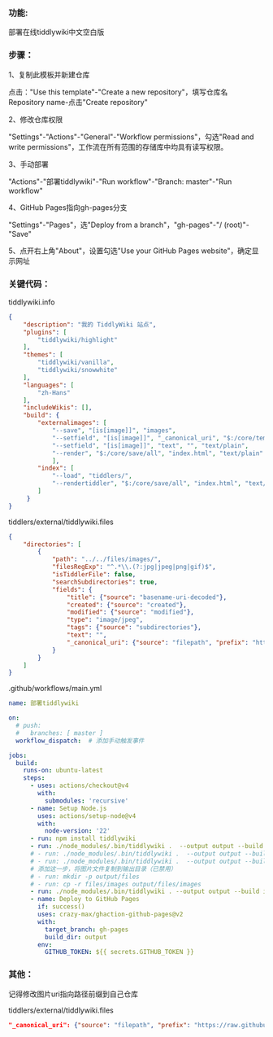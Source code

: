 ### 功能:

部署在线tiddlywiki中文空白版

### 步骤：

1、复制此模板并新建仓库

点击："Use this template"-"Create a new repository"，填写仓库名 Repository name-点击"Create repository"

2、修改仓库权限

"Settings"-"Actions"-"General"-"Workflow permissions"，勾选"Read and write permissions"，工作流在所有范围的存储库中均具有读写权限。

3、手动部署

"Actions"-"部署tiddlywiki"-"Run workflow"-"Branch: master"-"Run workflow"

4、GitHub Pages指向gh-pages分支

"Settings"-"Pages"，选"Deploy from a branch"，"gh-pages"-"/ (root)"-"Save"

5、点开右上角"About"，设置勾选"Use your GitHub Pages website"，确定显示网址

### 关键代码：

tiddlywiki.info

```json
{  
    "description": "我的 TiddlyWiki 站点",  
    "plugins": [  
        "tiddlywiki/highlight"  
    ],  
    "themes": [  
        "tiddlywiki/vanilla",  
        "tiddlywiki/snowwhite"  
    ],  
    "languages": [  
        "zh-Hans"  
    ],  
    "includeWikis": [],  
    "build": {    
        "externalimages": [    
            "--save", "[is[image]]", "images",  
            "--setfield", "[is[image]]", "_canonical_uri", "$:/core/templates/canonical-uri-external-image", "text/plain",  
            "--setfield", "[is[image]]", "text", "", "text/plain",  
            "--render", "$:/core/save/all", "index.html", "text/plain"  
            ],
        "index": [
            "--load", "tiddlers/",  
            "--rendertiddler", "$:/core/save/all", "index.html", "text/plain"
        ]
     }
}
```

tiddlers/external/tiddlywiki.files

```json
{  
    "directories": [  
        {  
            "path": "../../files/images/",  
            "filesRegExp": "^.*\\.(?:jpg|jpeg|png|gif)$",  
            "isTiddlerFile": false,  
            "searchSubdirectories": true,  
            "fields": {  
                "title": {"source": "basename-uri-decoded"},  
                "created": {"source": "created"},  
                "modified": {"source": "modified"},  
                "type": "image/jpeg",  
                "tags": {"source": "subdirectories"},  
                "text": "",  
                "_canonical_uri": {"source": "filepath", "prefix": "https://raw.githubusercontent.com/dyp1121054136/tw-online-template/refs/heads/master/files/images/"}  
            }  
        }  
    ]  
}
```

.github/workflows/main.yml

```yml
name: 部署tiddlywiki

on:
  # push:  
  #   branches: [ master ]
  workflow_dispatch:  # 添加手动触发事件

jobs:
  build:
    runs-on: ubuntu-latest
    steps:
      - uses: actions/checkout@v4
        with:
          submodules: 'recursive'
      - name: Setup Node.js
        uses: actions/setup-node@v4
        with:
          node-version: '22'
      - run: npm install tiddlywiki
      - run: ./node_modules/.bin/tiddlywiki .  --output output --build externalimages
      # - run: ./node_modules/.bin/tiddlywiki .  --output output --build plugins
      # - run: ./node_modules/.bin/tiddlywiki .  --output output --build tiddlers
      # 添加这一步，将图片文件复制到输出目录（已禁用）
      # - run: mkdir -p output/files  
      # - run: cp -r files/images output/files/images 
      - run: ./node_modules/.bin/tiddlywiki . --output output --build index
      - name: Deploy to GitHub Pages
        if: success()
        uses: crazy-max/ghaction-github-pages@v2
        with:
          target_branch: gh-pages
          build_dir: output
        env:
          GITHUB_TOKEN: ${{ secrets.GITHUB_TOKEN }}
```

### 其他：

记得修改图片uri指向路径前缀到自己仓库

tiddlers/external/tiddlywiki.files

```json
"_canonical_uri": {"source": "filepath", "prefix": "https://raw.githubusercontent.com/dyp1121054136/tw-online-template/refs/heads/master/files/images/"}
```
